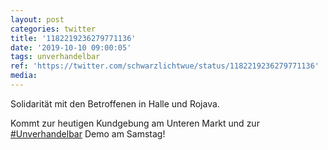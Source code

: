 ```yaml
---
layout: post
categories: twitter
title: '1182219236279771136'
date: '2019-10-10 09:00:05'
tags: unverhandelbar
ref: 'https://twitter.com/schwarzlichtwue/status/1182219236279771136'
media:
---
```

Solidarität mit den Betroffenen in Halle und Rojava.

Kommt zur heutigen Kundgebung am Unteren Markt und zur [#Unverhandelbar](/t/unverhandelbar) Demo am Samstag! 